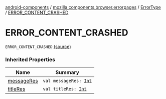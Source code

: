 [android-components](../../index.md) / [mozilla.components.browser.errorpages](../index.md) / [ErrorType](index.md) / [ERROR_CONTENT_CRASHED](./-e-r-r-o-r_-c-o-n-t-e-n-t_-c-r-a-s-h-e-d.md)

# ERROR_CONTENT_CRASHED

`ERROR_CONTENT_CRASHED` [(source)](https://github.com/mozilla-mobile/android-components/blob/master/components/browser/errorpages/src/main/java/mozilla/components/browser/errorpages/ErrorPages.kt#L102)

### Inherited Properties

| Name | Summary |
|---|---|
| [messageRes](message-res.md) | `val messageRes: `[`Int`](https://kotlinlang.org/api/latest/jvm/stdlib/kotlin/-int/index.html) |
| [titleRes](title-res.md) | `val titleRes: `[`Int`](https://kotlinlang.org/api/latest/jvm/stdlib/kotlin/-int/index.html) |
